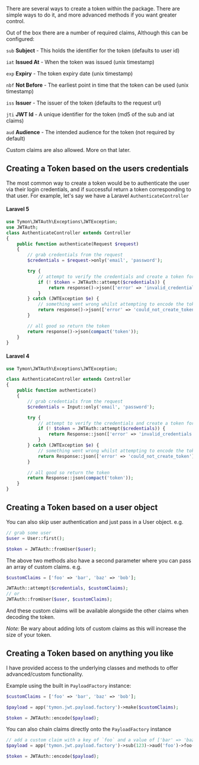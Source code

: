 There are several ways to create a token within the package. There are simple ways to do it, and more advanced methods if you want greater control.

Out of the box there are a number of required claims, Although this can be configured:

`sub` **Subject** - This holds the identifier for the token (defaults to user id)

`iat` **Issued At** - When the token was issued (unix timestamp)

`exp` **Expiry** - The token expiry date (unix timestamp)

`nbf` **Not Before** - The earliest point in time that the token can be used (unix timestamp)

`iss` **Issuer** - The issuer of the token (defaults to the request url)

`jti` **JWT Id** - A unique identifier for the token (md5 of the sub and iat claims)

`aud` **Audience** - The intended audience for the token (not required by default)

Custom claims are also allowed. More on that later.

## Creating a Token based on the users credentials
The most common way to create a token would be to authenticate the user via their login credentials, and if successful return a token corresponding to that user. For example, let's say we have a Laravel `AuthenticateController`

#### Laravel 5

```php
use Tymon\JWTAuth\Exceptions\JWTException;
use JWTAuth;
class AuthenticateController extends Controller
{
    public function authenticate(Request $request)
    {
        // grab credentials from the request
        $credentials = $request->only('email', 'password');

        try {
            // attempt to verify the credentials and create a token for the user
            if (! $token = JWTAuth::attempt($credentials)) {
                return response()->json(['error' => 'invalid_credentials'], 401);
            }
        } catch (JWTException $e) {
            // something went wrong whilst attempting to encode the token
            return response()->json(['error' => 'could_not_create_token'], 500);
        }

        // all good so return the token
        return response()->json(compact('token'));
    }
}
```

#### Laravel 4

```php
use Tymon\JWTAuth\Exceptions\JWTException;

class AuthenticateController extends Controller
{
    public function authenticate()
    {
        // grab credentials from the request
        $credentials = Input::only('email', 'password');

        try {
            // attempt to verify the credentials and create a token for the user
            if (! $token = JWTAuth::attempt($credentials)) {
                return Response::json(['error' => 'invalid_credentials'], 401);
            }
        } catch (JWTException $e) {
            // something went wrong whilst attempting to encode the token
            return Response::json(['error' => 'could_not_create_token'], 500);
        }

        // all good so return the token
        return Response::json(compact('token'));
    }
}
```

## Creating a Token based on a user object

You can also skip user authentication and just pass in a User object. e.g.

```php
// grab some user
$user = User::first();

$token = JWTAuth::fromUser($user);
```

The above two methods also have a second parameter where you can pass an array of custom claims. e.g.

```php
$customClaims = ['foo' => 'bar', 'baz' => 'bob'];

JWTAuth::attempt($credentials, $customClaims);
// or
JWTAuth::fromUser($user, $customClaims);
```

And these custom claims will be available alongside the other claims when decoding the token.

*Note:* Be wary about adding lots of custom claims as this will increase the size of your token.

## Creating a Token based on anything you like

I have provided access to the underlying classes and methods to offer advanced/custom functionality.

Example using the built in `PayloadFactory` instance:
```php
$customClaims = ['foo' => 'bar', 'baz' => 'bob'];

$payload = app('tymon.jwt.payload.factory')->make($customClaims);

$token = JWTAuth::encode($payload);
```

You can also chain claims directly onto the `PayloadFactory` instance

```php
// add a custom claim with a key of `foo` and a value of ['bar' => 'baz']
$payload = app('tymon.jwt.payload.factory')->sub(123)->aud('foo')->foo(['bar' => 'baz'])->make();

$token = JWTAuth::encode($payload);
```
